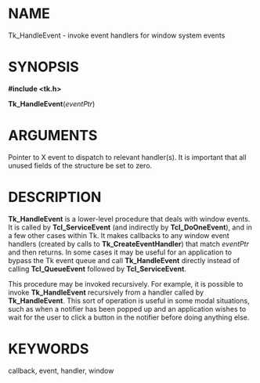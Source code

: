 # NAME

Tk_HandleEvent - invoke event handlers for window system events

# SYNOPSIS

**#include \<tk.h\>**

**Tk_HandleEvent**(*eventPtr*)

# ARGUMENTS

Pointer to X event to dispatch to relevant handler(s). It is important
that all unused fields of the structure be set to zero.

# DESCRIPTION

**Tk_HandleEvent** is a lower-level procedure that deals with window
events. It is called by **Tcl_ServiceEvent** (and indirectly by
**Tcl_DoOneEvent**), and in a few other cases within Tk. It makes
callbacks to any window event handlers (created by calls to
**Tk_CreateEventHandler**) that match *eventPtr* and then returns. In
some cases it may be useful for an application to bypass the Tk event
queue and call **Tk_HandleEvent** directly instead of calling
**Tcl_QueueEvent** followed by **Tcl_ServiceEvent**.

This procedure may be invoked recursively. For example, it is possible
to invoke **Tk_HandleEvent** recursively from a handler called by
**Tk_HandleEvent**. This sort of operation is useful in some modal
situations, such as when a notifier has been popped up and an
application wishes to wait for the user to click a button in the
notifier before doing anything else.

# KEYWORDS

callback, event, handler, window
